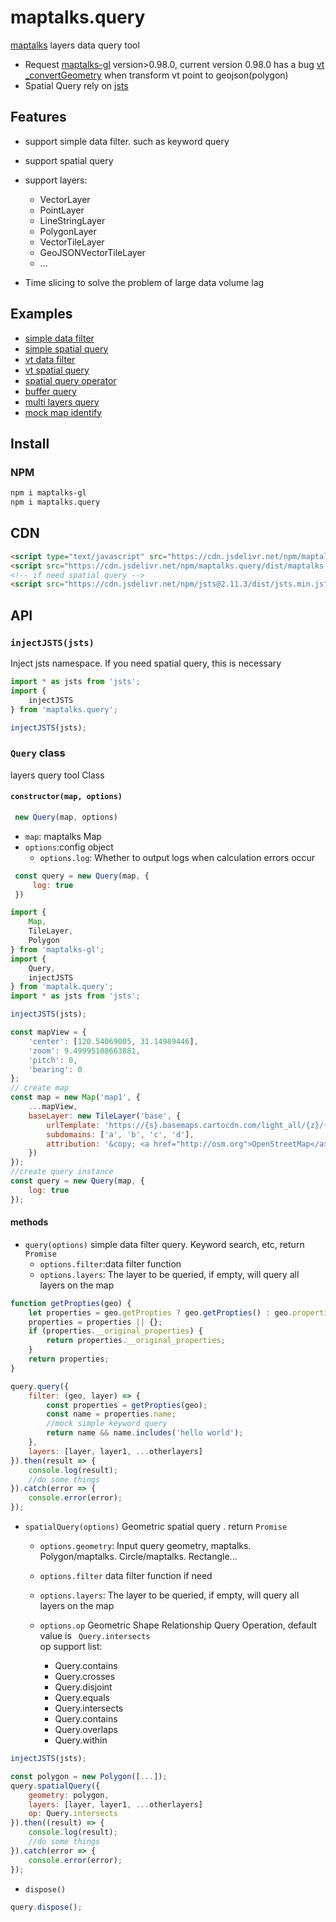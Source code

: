 # maptalks.query

[maptalks](https://github.com/maptalks/maptalks.js) layers data query tool
*  Request [maptalks-gl](https://github.com/maptalks/maptalks-gl-layers) version>0.98.0, current version 0.98.0 has a bug  [vt _convertGeometry](https://github.com/maptalks/issues/issues/717) when transform vt point to geojson(polygon)
*  Spatial Query rely on [jsts](https://github.com/bjornharrtell/jsts)
    

## Features

* support simple data filter. such as keyword query 
* support spatial query
* support layers:
  + VectorLayer
  + PointLayer
  + LineStringLayer
  + PolygonLayer
  + VectorTileLayer
  + GeoJSONVectorTileLayer
  + ...

* Time slicing to solve the problem of large data volume lag

## Examples

* [simple data filter](https://deyihu.github.io/maptalks.query/demo/base.html)
* [simple spatial query](https://deyihu.github.io/maptalks.query/demo/base-spatial.html)
* [vt data filter](https://deyihu.github.io/maptalks.query/demo/vt.html)
* [vt spatial query](https://deyihu.github.io/maptalks.query/demo/vt-spatial.html)
* [spatial query operator](https://deyihu.github.io/maptalks.query/demo/spatial-op.html)
* [buffer query](https://deyihu.github.io/maptalks.query/demo/buffer.html)
* [multi layers query](https://deyihu.github.io/maptalks.query/demo/mutl-layer.html)
* [mock map identify](https://deyihu.github.io/maptalks.query/demo/mock-identify.html)

## Install

### NPM

```sh
npm i maptalks-gl
npm i maptalks.query
```

## CDN

```html
<script type="text/javascript" src="https://cdn.jsdelivr.net/npm/maptalks-gl/dist/maptalks-gl.min.js"></script>
<script src="https://cdn.jsdelivr.net/npm/maptalks.query/dist/maptalks.query.js"></script>
<!-- if need spatial query -->
<script src="https://cdn.jsdelivr.net/npm/jsts@2.11.3/dist/jsts.min.js"></script>
```

## API

### `injectJSTS(jsts)`

Inject jsts namespace. If you need spatial query, this is necessary

```js
import * as jsts from 'jsts';
import {
    injectJSTS
} from 'maptalks.query';

injectJSTS(jsts);
```

### `Query` class

layers query tool Class

#### `constructor(map, options)`

```js
 new Query(map, options)
```

* `map`: maptalks Map
* `options`:config object
  + `options.log`: Whether to output logs when calculation errors occur

```js
 const query = new Query(map, {
     log: true
 })
```

```js
import {
    Map,
    TileLayer,
    Polygon
} from 'maptalks-gl';
import {
    Query,
    injectJSTS
} from 'maptalk.query';
import * as jsts from 'jsts';

injectJSTS(jsts);

const mapView = {
    'center': [120.54069005, 31.14989446],
    'zoom': 9.49995108663881,
    'pitch': 0,
    'bearing': 0
};
// create map
const map = new Map('map1', {
    ...mapView,
    baseLayer: new TileLayer('base', {
        urlTemplate: 'https://{s}.basemaps.cartocdn.com/light_all/{z}/{x}/{y}.png',
        subdomains: ['a', 'b', 'c', 'd'],
        attribution: '&copy; <a href="http://osm.org">OpenStreetMap</a> contributors, &copy; <a href="https://carto.com/">CARTO</a>'
    })
});
//create query instance 
const query = new Query(map, {
    log: true
});
```

#### methods

* `query(options)` simple data filter query. Keyword search, etc, return `Promise`
  + `options.filter`:data filter function
  + `options.layers`: The layer to be queried, if empty, will query all layers on the map

```js
function getPropties(geo) {
    let properties = geo.getPropties ? geo.getPropties() : geo.properties;
    properties = properties || {};
    if (properties.__original_properties) {
        return properties.__original_properties;
    }
    return properties;
}

query.query({
    filter: (geo, layer) => {
        const properties = getPropties(geo);
        const name = properties.name;
        //mock simple keyword query
        return name && name.includes('hello world');
    },
    layers: [layer, layer1, ...otherlayers]
}).then(result => {
    console.log(result);
    //do some things
}).catch(error => {
    console.error(error);
});
```

* `spatialQuery(options)` Geometric spatial query . return `Promise`

  + `options.geometry`: Input query geometry, maptalks. Polygon/maptalks. Circle/maptalks.
  Rectangle...
  + `options.filter` data filter function if need
  + `options.layers`: The layer to be queried, if empty, will query all layers on the map 
  + `options.op` Geometric Shape Relationship Query Operation, default value is ` Query.intersects`  
    op support list:

    - Query.contains
    - Query.crosses
    - Query.disjoint
    - Query.equals
    - Query.intersects
    - Query.contains
    - Query.overlaps
    - Query.within

```js
injectJSTS(jsts);

const polygon = new Polygon([...]);
query.spatialQuery({
    geometry: polygon,
    layers: [layer, layer1, ...otherlayers]
    op: Query.intersects
}).then((result) => {
    console.log(result);
    //do some things
}).catch(error => {
    console.error(error);
});
```

* `dispose()`

```js
query.dispose();
```
